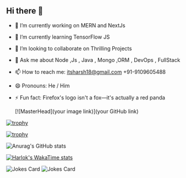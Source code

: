 ## Hi there 👋

- 🔭 I’m currently working on MERN and NextJs 
- 🌱 I’m currently learning TensorFlow JS
- 👯 I’m looking to collaborate on Thrilling Projects 
- 💬 Ask me about Node ,Js , Java , Mongo ,ORM , DevOps , FullStack
- 📫 How to reach me: itsharsh18@gmail.com 
                        +91-9109605488
- 😄 Pronouns: He / Him
- ⚡ Fun fact: Firefox's logo isn't a fox—it's actually a red panda

  [![MasterHead](your image link)](your GitHub link)

[![trophy](https://github-profile-trophy.vercel.app/?username=itsharsh18)](https://github.com/ryo-ma/github-profile-trophy)

[![trophy](https://github-profile-trophy.vercel.app/?username=itsharsh18&theme=onedark)](https://github.com/ryo-ma/github-profile-trophy)

![Anurag's GitHub stats](https://github-readme-stats.vercel.app/api?username=itsharsh18&show_icons=true&theme=radical)

[![Harlok's WakaTime stats](https://github-readme-stats.vercel.app/api/wakatime?username=itsharsh18)](https://github.com/anuraghazra/github-readme-stats)

<!-- Markdown -->

![Jokes Card](https://readme-jokes.vercel.app/api)
![Jokes Card](https://readme-jokes.vercel.app/api)


